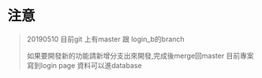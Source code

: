 # 注意
>20190510
>目前git 上有master 跟 login_b的branch 
> 
>如果要開發新的功能請新增分支出來開發,完成後merge回master
>目前專案寫到login page 資料可以進database 
>
